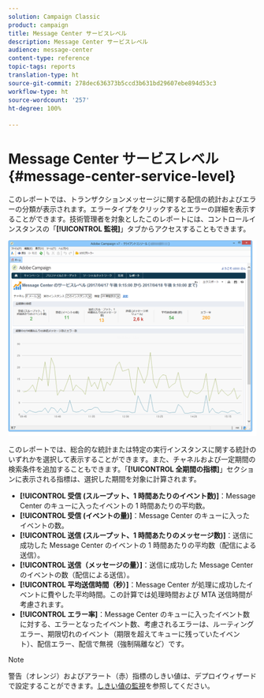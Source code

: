 ```yaml
---
solution: Campaign Classic
product: campaign
title: Message Center サービスレベル
description: Message Center サービスレベル
audience: message-center
content-type: reference
topic-tags: reports
translation-type: ht
source-git-commit: 278dec636373b5ccd3b631bd29607ebe894d53c3
workflow-type: ht
source-wordcount: '257'
ht-degree: 100%

---
```



# Message Center サービスレベル{#message-center-service-level}

このレポートでは、トランザクションメッセージに関する配信の統計およびエラーの分類が表示されます。エラータイプをクリックするとエラーの詳細を表示することができます。技術管理者を対象としたこのレポートには、コントロールインスタンスの「**[!UICONTROL 監視]**」タブからアクセスすることもできます。

![](assets/mc_reports_1.png)

このレポートでは、総合的な統計または特定の実行インスタンスに関する統計のいずれかを選択して表示することができます。また、チャネルおよび一定期間の検索条件を追加することもできます。「**[!UICONTROL 全期間の指標]**」セクションに表示される指標は、選択した期間を対象に計算されます。

* **[!UICONTROL 受信 (スループット、1 時間あたりのイベント数)]**：Message Center のキューに入ったイベントの 1 時間あたりの平均数。
* **[!UICONTROL 受信 (イベントの量)]**：Message Center のキューに入ったイベントの数。
* **[!UICONTROL 送信 (スループット、1 時間あたりのメッセージ数)]**：送信に成功した Message Center のイベントの 1 時間あたりの平均数（配信による送信）。
* **[!UICONTROL 送信（メッセージの量）]**：送信に成功した Message Center のイベントの数（配信による送信）。
* **[!UICONTROL 平均送信時間（秒）]**：Message Center が処理に成功したイベントに費やした平均時間。この計算では処理時間および MTA 送信時間が考慮されます。
* **[!UICONTROL エラー率]**：Message Center のキューに入ったイベント数に対する、エラーとなったイベント数、考慮されるエラーは、ルーティングエラー、期限切れのイベント（期限を超えてキューに残っていたイベント）、配信エラー、配信で無視（強制隔離など）です。

>[!NOTE]
>
>警告（オレンジ）およびアラート（赤）指標のしきい値は、デプロイウィザードで設定することができます。[しきい値の監視](../../message-center/using/monitoring-thresholds.md)を参照してください。


